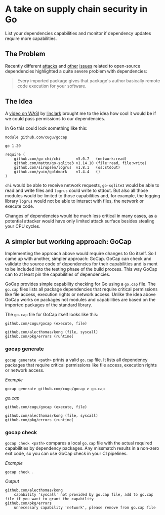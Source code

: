 # A take on supply chain security in Go

List your dependencies capabilities and monitor if dependency updates require more capabilities.

## The Problem

Recently different [attacks](https://medium.com/@alex.birsan/dependency-confusion-4a5d60fec610) and
[other](https://www.bleepingcomputer.com/news/security/dev-corrupts-npm-libs-colors-and-faker-breaking-thousands-of-apps/)
[issues](https://cve.mitre.org/cgi-bin/cvename.cgi?name=CVE-2021-44228)
related to open-source dependencies highlighted a quite severe problem with dependencies:

> Every imported package gives that package's author basically remote code
> execution for your software.

## The Idea

A [video on WASI](https://www.youtube.com/watch?v=fh9WXPu0hw8) by
[linclark](https://twitter.com/linclark) brought me to the idea how cool it would be if we could pass permissions to our
dependencies.

In Go this could look something like this:

```
module github.com/cugu/gocap

go 1.20

require (
	github.com/go-chi/chi       v5.0.7   (network:read)
	github.com/mattn/go-sqlite3 v1.14.10 (file:read, file:write)
	github.com/sirupsen/logrus  v1.8.1   (os:stdout)
	github.com/yuin/goldmark    v1.4.4   ()
)
```

`chi` would be able to receive network requests, `go-sqlite3` would be able to read and write files and `logrus` could
write to stdout. But also all those modules would be limited to those capabilities and, for example, the logging
library `logrus` would not be able to interact with files, the network or execute code.

Changes of dependencies would be much less critical in many cases, as a potential attacker would have only limited
attack surface besides stealing your CPU cycles.

## A simpler but working approach: GoCap

Implementing the approach above would require changes to Go itself. So I came up with another, simpler approach: GoCap.
GoCap can check and validate the source code of dependencies for their capabilities and is ment to be included into the
testing phase of the build process. This way GoCap can to at least pin the capabilities of dependencies.

GoCap provides simple capability checking for Go using a `go.cap` file. The
`go.cap` files lists all package dependencies that require critical permissions like file access, execution rights or
network access. Unlike the idea above GoCap works on packages not modules and capabilities are based on the imported
packages of the standard library.

The `go.cap` file for GoCap itself looks like this:

```
github.com/cugu/gocap (execute, file)

github.com/alecthomas/kong (file, syscall)
github.com/pkg/errors (runtime)
```

### gocap generate

`gocap generate <path>` prints a valid `go.cap` file. It lists all dependency packages that require critical permissions
like file access, execution rights or network access.

*Example*

```shell
gocap generate github.com/cugu/gocap > go.cap
```

*go.cap*

```
github.com/cugu/gocap (execute, file)

github.com/alecthomas/kong (file, syscall)
github.com/pkg/errors (runtime)
``` 

### gocap check

`gocap check <path>` compares a local `go.cap` file with the actual required capabilities by dependency packages. Any
missmatch results in a non-zero exit code, so you can use GoCap check in your CI pipelines.

*Example*

```shell
gocap check .
```

*Output*

```
github.com/alecthomas/kong
	capability 'syscall' not provided by go.cap file, add to go.cap file if you want to grant the capability
github.com/pkg/errors
	unnecessary capability 'network', please remove from go.cap file
``` 
